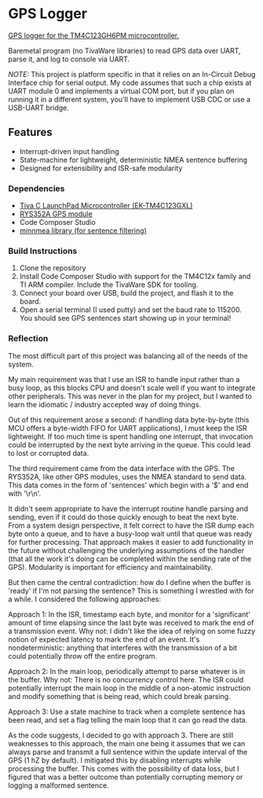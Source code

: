# GPS Logger
[GPS logger for the TM4C123GH6PM microcontroller.](https://www.ti.com/lit/ds/symlink/tm4c123gh6pm.pdf)

Baremetal program (no TivaWare libraries) to read GPS data over UART, parse it, and log to console via UART. 

*NOTE:* This project is platform specific in that it relies on an In-Circuit Debug Interface chip for serial output. My code assumes that such a chip exists at UART module 0 and implements a virtual COM port, but if you plan on running it in a different system, 
you'll have to implement USB CDC or use a USB-UART bridge.

## Features
- Interrupt-driven input handling
- State-machine for lightweight, deterministic NMEA sentence buffering
- Designed for extensibility and ISR-safe modularity

### Dependencies

- [Tiva C LaunchPad Microcontroller (EK-TM4C123GXL)](https://www.ti.com/tool/EK-TM4C123GXL#tech-docs)
- [RYS352A GPS module](https://reyax.com/products/RYS352A)
- Code Composer Studio
- [minnmea library (for sentence filtering)](https://github.com/kosma/minmea)

### Build Instructions

1. Clone the repository
2. Install Code Composer Studio with support for the TM4C12x family and TI ARM compiler. Include the TivaWare SDK for tooling.
3. Connect your board over USB, build the project, and flash it to the board. 
4. Open a serial terminal (I used putty) and set the baud rate to 115200. You should see GPS sentences start showing up in your terminal!

### Reflection
The most difficult part of this project was balancing all of the needs of the system.

My main requirement was that I use an ISR to handle input rather than a busy loop, as this blocks CPU and doesn't scale well if you want to integrate other peripherals. This was never in the plan for my project, but I wanted to learn the idiomatic / industry accepted way of doing things.

Out of this requirement arose a second: if handling data byte-by-byte (this MCU offers a byte-width FIFO for UART applications), I must keep the ISR lightweight. If too much time is spent handling one interrupt, that invocation could be interrupted by the next byte arriving in the queue. This could lead to lost or corrupted data.

The third requirement came from the data interface with the GPS. The RYS352A, like other GPS modules, uses the NMEA standard to send data. This data comes in the form of 'sentences' which begin with a '$' and end with '\r\n'. 

It didn't seem appropriate to have the interrupt routine handle parsing and sending, even if it could do those quickly enough to beat the next byte. From a system design perspective, it felt correct to have the ISR dump each byte onto a queue,
and to have a busy-loop wait until that queue was ready for further processing. That approach makes it easier to add functionality in the future without challenging the underlying assumptions of the handler (that all the work it's doing can be completed within the
sending rate of the GPS). Modularity is important for efficiency and maintainability. 

But then came the central contradiction: how do I define when the buffer is 'ready' if I'm not parsing the sentence? This is something I wrestled with for a while. I considered the following approaches:

Approach 1: In the ISR, timestamp each byte, and monitor for a 'significant' amount of time elapsing since the last byte was received to mark the end of a transmission event.
Why not: I didn't like the idea of relying on some fuzzy notion of expected latency to mark the end of an event. It's nondeterministic: anything that interferes with the transmission of a bit could potentially throw off the entire program.

Approach 2: In the main loop, periodically attempt to parse whatever is in the buffer. 
Why not: There is no concurrency control here. The ISR could potentially interrupt the main loop in the middle of a non-atomic instruction and modify something that is being read, which could break parsing.

Approach 3: Use a state machine to track when a complete sentence has been read, and set a flag telling the main loop that it can go read the data. 

As the code suggests, I decided to go with approach 3. There are still weaknesses to this approach, the main one being it assumes that we can always parse and transmit a full sentence within the update interval of the GPS (1 hZ by default). I mitigated this by disabling interrupts
while processing the buffer. This comes with the possibility of data loss, but I figured that was a better outcome than potentially corrupting memory or logging a malformed sentence. 
